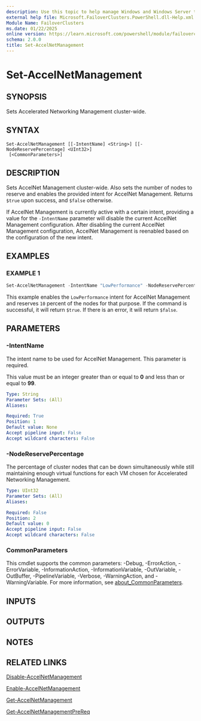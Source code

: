 ```yaml
---
description: Use this topic to help manage Windows and Windows Server technologies with Windows PowerShell.
external help file: Microsoft.FailoverClusters.PowerShell.dll-Help.xml
Module Name: FailoverClusters
ms.date: 01/22/2025
online version: https://learn.microsoft.com/powershell/module/failoverclusters/set-accelnetmanagement?view=windowsserver2025-ps&wt.mc_id=ps-gethelp
schema: 2.0.0
title: Set-AccelNetManagement
---
```


# Set-AccelNetManagement

## SYNOPSIS
Sets Accelerated Networking Management cluster-wide.

## SYNTAX

```
Set-AccelNetManagement [[-IntentName] <String>] [[-NodeReservePercentage] <UInt32>]
 [<CommonParameters>]
```

## DESCRIPTION

Sets AccelNet Management cluster-wide. Also sets the number of nodes to reserve and enables the
provided intent for AccelNet Management. Returns `$true` upon success, and `$false` otherwise.

If AccelNet Management is currently active with a certain intent, providing a value for the
`-IntentName` parameter will disable the current AccelNet Management configuration. After disabling
the current AccelNet Management configuration, AccelNet Management is reenabled based on the
configuration of the new intent.

## EXAMPLES

### EXAMPLE 1

```powershell
Set-AccelNetManagement -IntentName "LowPerformance" -NodeReservePercentage 10
```

This example enables the `LowPerformance` intent for AccelNet Management and reserves `10` percent
of the nodes for that purpose. If the command is successful, it will return `$true`. If there is an
error, it will return `$false`.

## PARAMETERS

### -IntentName

The intent name to be used for AccelNet Management. This parameter is required.

This value must be an integer greater than or equal to **0** and less than or equal to **99**.

```yaml
Type: String
Parameter Sets: (All)
Aliases:

Required: True
Position: 1
Default value: None
Accept pipeline input: False
Accept wildcard characters: False
```

### -NodeReservePercentage

The percentage of cluster nodes that can be down simultaneously while still maintaining enough
virtual functions for each VM chosen for Accelerated Networking Management.

```yaml
Type: UInt32
Parameter Sets: (All)
Aliases:

Required: False
Position: 2
Default value: 0
Accept pipeline input: False
Accept wildcard characters: False
```

### CommonParameters

This cmdlet supports the common parameters: -Debug, -ErrorAction, -ErrorVariable,
-InformationAction, -InformationVariable, -OutVariable, -OutBuffer, -PipelineVariable, -Verbose,
-WarningAction, and -WarningVariable. For more information, see
[about_CommonParameters](/powershell/module/microsoft.powershell.core/about/about_commonparameters).

## INPUTS

## OUTPUTS

## NOTES

## RELATED LINKS

[Disable-AccelNetManagement](disable-accelnetmanagement.md)

[Enable-AccelNetManagement](enable-accelnetmanagement.md)

[Get-AccelNetManagement](get-accelnetmanagement.md)

[Get-AccelNetManagementPreReq](get-accelnetmanagementprereq.md)
